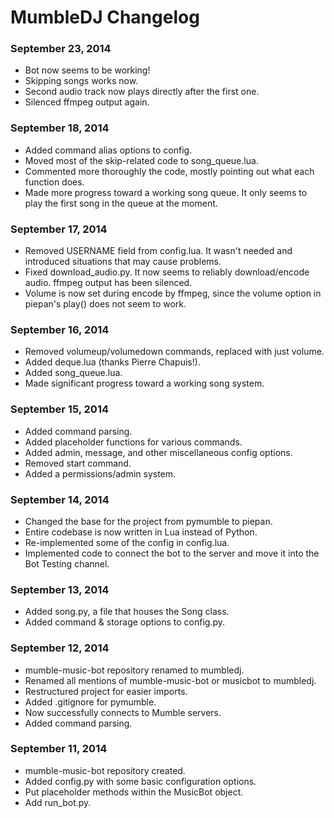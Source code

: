 MumbleDJ Changelog
==================

### September 23, 2014
* Bot now seems to be working!
* Skipping songs works now.
* Second audio track now plays directly after the first one.
* Silenced ffmpeg output again.

### September 18, 2014
* Added command alias options to config.
* Moved most of the skip-related code to song_queue.lua.
* Commented more thoroughly the code, mostly pointing out what each function does.
* Made more progress toward a working song queue. It only seems to play the first song in the queue at the moment.

### September 17, 2014
* Removed USERNAME field from config.lua. It wasn't needed and introduced situations that may cause problems.
* Fixed download_audio.py. It now seems to reliably download/encode audio. ffmpeg output has been silenced.
* Volume is now set during encode by ffmpeg, since the volume option in piepan's play() does not seem to work.

### September 16, 2014
* Removed volumeup/volumedown commands, replaced with just volume.
* Added deque.lua (thanks Pierre Chapuis!).
* Added song_queue.lua.
* Made significant progress toward a working song system.

### September 15, 2014
* Added command parsing.
* Added placeholder functions for various commands.
* Added admin, message, and other miscellaneous config options.
* Removed start command.
* Added a permissions/admin system.

### September 14, 2014
* Changed the base for the project from pymumble to piepan.
* Entire codebase is now written in Lua instead of Python.
* Re-implemented some of the config in config.lua.
* Implemented code to connect the bot to the server and move it into the Bot Testing channel.

### September 13, 2014
* Added song.py, a file that houses the Song class.
* Added command & storage options to config.py.

### September 12, 2014
* mumble-music-bot repository renamed to mumbledj.
* Renamed all mentions of mumble-music-bot or musicbot to mumbledj.
* Restructured project for easier imports.
* Added .gitignore for pymumble.
* Now successfully connects to Mumble servers.
* Added command parsing.

### September 11, 2014
* mumble-music-bot repository created.
* Added config.py with some basic configuration options.
* Put placeholder methods within the MusicBot object.
* Add run_bot.py.
